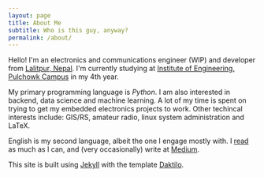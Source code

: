 ```yaml
---
layout: page
title: About Me
subtitle: Who is this guy, anyway?
permalink: /about/
---
```


Hello! I'm an electronics and communications engineer (WIP) and developer from [Lalitpur, Nepal](https://en.wikipedia.org/wiki/Lalitpur,_Nepal). I'm currently studying at [Institute of Engineering, Pulchowk Campus](http://ioe.edu.np/) in my 4th year.

My primary programming language is *Python*. I am also interested in backend, data science and machine learning. A lot of my time is spent on trying to get my embedded electronics projects to work. Other techincal interests include: GIS/RS, amateur radio, linux system administration and LaTeX.

English is my second language, albeit the one I engage mostly with. I [read](https://www.goodreads.com/p2anmol) as much as I can, and (very occasionally) write at [Medium](https://medium.com/@p2anmol).

This site is built using [Jekyll](https://github.com/jekyll/jekyll) with the template [Daktilo](https://github.com/kronik3r/daktilo).
